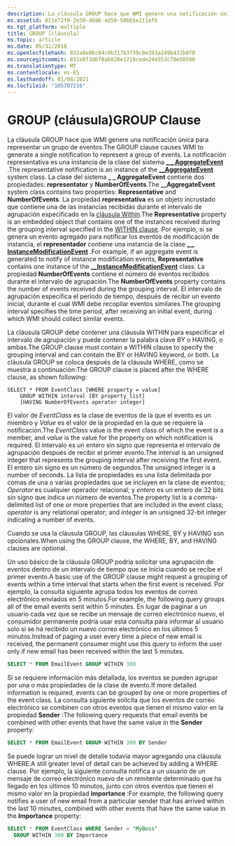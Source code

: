 ```yaml
---
description: La cláusula GROUP hace que WMI genere una notificación única para representar un grupo de eventos.
ms.assetid: 811e72f8-2e50-4696-ad58-50bb5e211afb
ms.tgt_platform: multiple
title: GROUP (cláusula)
ms.topic: article
ms.date: 05/31/2018
ms.openlocfilehash: 032a8e86c84c0b317b3739c0e203a249b432b0f0
ms.sourcegitcommit: 831e8f3db78ab820e1710cede244553c70e50500
ms.translationtype: MT
ms.contentlocale: es-ES
ms.lasthandoff: 01/08/2021
ms.locfileid: "105707216"
---
```

# <a name="group-clause"></a><span data-ttu-id="c2913-103">GROUP (cláusula)</span><span class="sxs-lookup"><span data-stu-id="c2913-103">GROUP Clause</span></span>

<span data-ttu-id="c2913-104">La cláusula GROUP hace que WMI genere una notificación única para representar un grupo de eventos.</span><span class="sxs-lookup"><span data-stu-id="c2913-104">The GROUP clause causes WMI to generate a single notification to represent a group of events.</span></span> <span data-ttu-id="c2913-105">La notificación representativa es una instancia de la clase del sistema [**\_ \_ AggregateEvent**](--aggregateevent.md) .</span><span class="sxs-lookup"><span data-stu-id="c2913-105">The representative notification is an instance of the [**\_\_AggregateEvent**](--aggregateevent.md) system class.</span></span> <span data-ttu-id="c2913-106">La clase del sistema **\_ \_ AggregateEvent** contiene dos propiedades: **representator** y **NumberOfEvents**.</span><span class="sxs-lookup"><span data-stu-id="c2913-106">The **\_\_AggregateEvent** system class contains two properties: **Representative** and **NumberOfEvents**.</span></span> <span data-ttu-id="c2913-107">La propiedad **representativa** es un objeto incrustado que contiene una de las instancias recibidas durante el intervalo de agrupación especificado en la [cláusula Within](within-clause.md).</span><span class="sxs-lookup"><span data-stu-id="c2913-107">The **Representative** property is an embedded object that contains one of the instances received during the grouping interval specified in the [WITHIN clause](within-clause.md).</span></span> <span data-ttu-id="c2913-108">Por ejemplo, si se genera un evento agregado para notificar los eventos de modificación de instancia, el **representador** contiene una instancia de la clase [**\_ \_ InstanceModificationEvent**](--instancemodificationevent.md) .</span><span class="sxs-lookup"><span data-stu-id="c2913-108">For example, if an aggregate event is generated to notify of instance modification events, **Representative** contains one instance of the [**\_\_InstanceModificationEvent**](--instancemodificationevent.md) class.</span></span> <span data-ttu-id="c2913-109">La propiedad **NumberOfEvents** contiene el número de eventos recibidos durante el intervalo de agrupación.</span><span class="sxs-lookup"><span data-stu-id="c2913-109">The **NumberOfEvents** property contains the number of events received during the grouping interval.</span></span> <span data-ttu-id="c2913-110">El intervalo de agrupación especifica el período de tiempo, después de recibir un evento inicial, durante el cual WMI debe recopilar eventos similares.</span><span class="sxs-lookup"><span data-stu-id="c2913-110">The grouping interval specifies the time period, after receiving an initial event, during which WMI should collect similar events.</span></span>

<span data-ttu-id="c2913-111">La cláusula GROUP debe contener una cláusula WITHIN para especificar el intervalo de agrupación y puede contener la palabra clave BY o HAVING, o ambas.</span><span class="sxs-lookup"><span data-stu-id="c2913-111">The GROUP clause must contain a WITHIN clause to specify the grouping interval and can contain the BY or HAVING keyword, or both.</span></span> <span data-ttu-id="c2913-112">La cláusula GROUP se coloca después de la cláusula WHERE, como se muestra a continuación:</span><span class="sxs-lookup"><span data-stu-id="c2913-112">The GROUP clause is placed after the WHERE clause, as shown following:</span></span>

``` syntax
SELECT * FROM EventClass [WHERE property = value] 
    GROUP WITHIN interval [BY property_list]
    [HAVING NumberOfEvents operator integer]
```

<span data-ttu-id="c2913-113">El valor de *EventClass* es la clase de eventos de la que el evento es un miembro y *Value* es el valor de la propiedad en la que se requiere la notificación.</span><span class="sxs-lookup"><span data-stu-id="c2913-113">The *EventClass* value is the event class of which the event is a member, and *value* is the value for the property on which notification is required.</span></span> <span data-ttu-id="c2913-114">El intervalo es un entero sin signo que representa el intervalo de agrupación después de recibir el primer evento.</span><span class="sxs-lookup"><span data-stu-id="c2913-114">The interval is an unsigned integer that represents the grouping interval after receiving the first event.</span></span> <span data-ttu-id="c2913-115">El entero sin signo es un número de segundos.</span><span class="sxs-lookup"><span data-stu-id="c2913-115">The unsigned integer is a number of seconds.</span></span> <span data-ttu-id="c2913-116">La lista de propiedades es una lista delimitada por comas de una o varias propiedades que se incluyen en la clase de eventos; *Operator* es cualquier operador relacional; y *entero* es un entero de 32 bits sin signo que indica un número de eventos.</span><span class="sxs-lookup"><span data-stu-id="c2913-116">The property list is a comma-delimited list of one or more properties that are included in the event class; *operator* is any relational operator; and *integer* is an unsigned 32-bit integer indicating a number of events.</span></span>

<span data-ttu-id="c2913-117">Cuando se usa la cláusula GROUP, las cláusulas WHERE, BY y HAVING son opcionales.</span><span class="sxs-lookup"><span data-stu-id="c2913-117">When using the GROUP clause, the WHERE, BY, and HAVING clauses are optional.</span></span>

<span data-ttu-id="c2913-118">Un uso básico de la cláusula GROUP podría solicitar una agrupación de eventos dentro de un intervalo de tiempo que se inicia cuando se recibe el primer evento.</span><span class="sxs-lookup"><span data-stu-id="c2913-118">A basic use of the GROUP clause might request a grouping of events within a time interval that starts when the first event is received.</span></span> <span data-ttu-id="c2913-119">Por ejemplo, la consulta siguiente agrupa todos los eventos de correo electrónico enviados en 5 minutos.</span><span class="sxs-lookup"><span data-stu-id="c2913-119">For example, the following query groups all of the email events sent within 5 minutes.</span></span> <span data-ttu-id="c2913-120">En lugar de paginar a un usuario cada vez que se recibe un mensaje de correo electrónico nuevo, el consumidor permanente podría usar esta consulta para informar al usuario solo si se ha recibido un nuevo correo electrónico en los últimos 5 minutos.</span><span class="sxs-lookup"><span data-stu-id="c2913-120">Instead of paging a user every time a piece of new email is received, the permanent consumer might use this query to inform the user only if new email has been received within the last 5 minutes.</span></span>


```sql
SELECT * FROM EmailEvent GROUP WITHIN 300
```



<span data-ttu-id="c2913-121">Si se requiere información más detallada, los eventos se pueden agrupar por una o más propiedades de la clase de evento.</span><span class="sxs-lookup"><span data-stu-id="c2913-121">If more detailed information is required, events can be grouped by one or more properties of the event class.</span></span> <span data-ttu-id="c2913-122">La consulta siguiente solicita que los eventos de correo electrónico se combinen con otros eventos que tienen el mismo valor en la propiedad **Sender** :</span><span class="sxs-lookup"><span data-stu-id="c2913-122">The following query requests that email events be combined with other events that have the same value in the **Sender** property:</span></span>


```sql
SELECT * FROM EmailEvent GROUP WITHIN 300 BY Sender
```



<span data-ttu-id="c2913-123">Se puede lograr un nivel de detalle todavía mayor agregando una cláusula WHERE.</span><span class="sxs-lookup"><span data-stu-id="c2913-123">A still greater level of detail can be achieved by adding a WHERE clause.</span></span> <span data-ttu-id="c2913-124">Por ejemplo, la siguiente consulta notifica a un usuario de un mensaje de correo electrónico nuevo de un remitente determinado que ha llegado en los últimos 10 minutos, junto con otros eventos que tienen el mismo valor en la propiedad **importance** :</span><span class="sxs-lookup"><span data-stu-id="c2913-124">For example, the following query notifies a user of new email from a particular sender that has arrived within the last 10 minutes, combined with other events that have the same value in the **Importance** property:</span></span>


```sql
SELECT * FROM EventClass WHERE Sender = "MyBoss" 
  GROUP WITHIN 300 BY Importance
```



 

 



